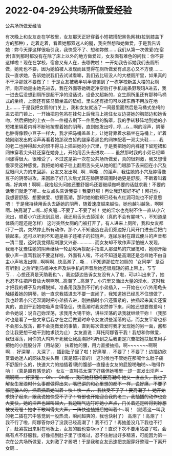 # 2022-04-29公共场所做爱经验



公共场所做爱经验



有次晚上和女友走在学校里，女友那天正好穿着小短裙搭配黑色网袜(拉到膝盖下方的那种) ，走着走着，看着她那双迷人的腿，我突然想和她做爱，于是我告诉她：妳今天穿这样很吸引我，我快受不了、想和妳做...... 我们从第一次做爱(在宿舍)直到那时都没有在除了床上以外的地方做爱过，女友面有难色的问我：你不要这样啦！现在在学校，宿舍又有人在，去哪做啦！ 一开始我告诉她我们去厕所做，她死也不要，因为她怕被人发现而且觉得在厕所做爱有点恶心又不方便........ 我一直求她，告诉她说我们去试试看嘛，我们去比较没人的大楼厕所里，如果真的不干净那就不要做了！ 于是女友被我半哄半骗骗到了一栋学校新盖大楼的女厕所，刚开始是由她先进去，我在外面等她确定净空后打手机竣j条野琝琣A进去，我一进去后没想到厕所是超干净的没话说，设备又超新的，女生厕所里还有那种马桶式的坐椅，上面还有装马筒坐盖的垫纸，里头还有挂勾可以挂东西不用放在地上........ 于是我把女厕的门关上，我和女友就选了一间最里面然后是马桶式坐椅的进去把门锁上，一开始把包包吊在挂勾上后我马上抱住女友边搓她的胸部边和她舌吻，然后把她的上衣一件一件褪去剩下一件黑色的胸罩，我的手转移阵地到她的小短裙里隔着内裤不断地按摩着她的阴蒂，直到她发出哼…哼…ㄙ…啊的淫声，阴蒂也肿得像颗小豆子一样大，我才把马桶盖盖上，让她背靠着水箱坐在马桶上，听着她刚刚发出的淫声再看着她那双白皙的腿穿着黑色的网袜配着一双尖头鞋....... 我的老二也肿得超大的恨不得马上插进她的小穴里，于是我把她的内裤褪下留短裙和网袜穿着尖头鞋还穿在她身上，开始用舌头去进攻........ 虽然那时我的小弟已经瞬间涨得很大、很难受了，不过这是第一次在公共场所做爱，真的很刺激，我又想慢慢享受这种感觉，我把她的裙子往上翻用舌头先从她的肛门眼舔下去来回在小穴及屁眼间大力的来回舔，女友又发出啊…啊…啊嘶… 的淫声，我往她的小穴及肿得像豆子的阴蒂进攻，来回舔了好几次后尤其在舔阴蒂周围时她更是舒服，不断着叫着嘶…好爽唷！啊啊…我抬起头问她还要舒服吗还要继续做吗要的话就求我！不要的话我们就走了唷… 女友点头告诉我要！我要舒服！再让我舒服好不好！拜托你，我想要舒服、想要做爱、想要高潮，那时她的脸颊已经有点红润可能也不好意思吧！ 于是我持续用舌头去舔她的阴蒂，随着速度越来越快，她也越叫越急，啊啊啊…快高潮了…嘶…好爽喔…不要了…不要了啦！ 她的淫水也克制不住一直从小穴流出，顺着小穴还流到屁眼，我还用舌头去舔淫水（真的不会有腥味ㄟ，不知道是体质问题还是怎样） 这时突然女厕的门被打开了，有人进来上厕所，我和女友都吓了一跳，突然停止所有动作，那个人不知道选在我们旁边好几间开门进去后把门锁起来，还可以听到不知道是裤子还裙子的拉链声，连尿尿射在蹲式便斗的声音都一清二楚，这时我觉得超刺激又兴奋............. 而女友却不敢作声深怕被人发现，我毫不犹豫往她的阴蒂继续一轮勐攻再搭配手指进入那湿热的穴里搅和，她刚开始很小声一直骂我说不要这样啦，外面有人唉，不过不知道是高潮还是怎样她不由自主小声地发出喔…啊啊啊…快高潮了…嘶…（不知道那位在如厕的〝女同学〞是否有听到) 之后听到马桶冲水声及烘手机的声音后她还很规矩的把上带上，ㄎㄎㄎ．．心想还真是天助我也ㄟ，我边舔边告诉女友没有人了啦，可以叫出来了，她也忍不住把声音放大啊啊啊…高潮了…高潮了…小穴里又涌出大量的淫水，这时我才把我的裤子及内裤脱掉，准备用我涨到不行的小弟插入，一开始在小穴外用龟头触碰着她的阴蒂，她一直求我插进去不要一直闹了，我知道她已经忍不住想做了，我也趁着小穴还湿润时把小弟插去进，刚抽插时小穴还蛮紧的，抽插起来其实还蛮爽的，直到干到她唿吸声变得急促，快高潮时我突然停下来，问她还想要做爱吗！ 命令她说：说自己妳淫荡，求我用大锡干妳，讲些淫荡的话我就继续干妳！（我那时也是看了一些文章后我才在之后做爱时命令女友讲些淫荡的话，而女友平常也都不会那么放荡，都不会提做爱的事情，直到每次做爱时我才发现她的另一面，酱都会让我更想干她干到她求饶为止） 女友直说：拜托阿娜答干我！我想和你做爱，我很淫荡，用你的大鸡鸡干死我让我高潮好吗听到之后我更是兴奋把她扶起来用手把她的小屁股分开（用站姿） 扶着她的腰，用力直接抽插，啊~~~~~~~啊啊啊．．好深喔．．太深了．．插到肚子里了啦！好痛喔．．不要了！不要了！边插边欣赏着她迷人的网袜及尖头鞋（真是超兴奋的） 这时候也不管她在那喊什么肚子痛不舒服什么的，快速大力的抽插着!我的腹部一直撞击女友的屁股啪~~啪~~啪~~啪得作响！（真是超有感觉的） 女友一直叫插太深了好痛但她嘴里一却一直发出淫声 ~~~~~~~啊啊啊．．好深喔．．Oh．．Oh嘶．．我问她舒服吗要高潮吗 她又一直点头，我也了解女生发浪时什么事都做得出来，嘴巴讲的和心里想的都不一样，说好痛、不要了都是骗人的，插着插着她叫着：快！快一点．．我快受不了了！要高潮了！ 她开始求饶了起来，跟我说她快受不了了！臀部也开始迎合我的老二，我抽插的动作也变大变快，她的淫声也越叫越大，我边喘气边叮咛她小声点，门关着还是听得到妳想被发现喔！她才不敢叫得太大声，一阵快速抽插后她叫着：~~~~~~~啊！（随着这一叫我的老二插在穴中感觉到一股热流，瞬间超爽的，我也快射了） 高潮了！高潮了！我不行了啦，阿娜答你好了没我已经高潮了！我不行了！再抽差没几下我也不行了，赶紧拔出来射在地板上，女友的脸也变Qoo了！直说下次不要用站姿了啦，会痛有点不舒服我，好像插到肚子里了很难过，忍不住射出好多精液，可能因为第一次在公共场所做爱，太刺激了才酱吧！于是我和女友迅速把衣服穿好整理一下离开女厕…


